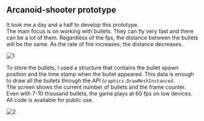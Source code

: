 ## Arcanoid-shooter prototype
It took me a day and a half to develop this prototype.<br>
The main focus is on working with bullets. They can fly very fast and there can be a lot of them. Regardless of the fps, the distance between the bullets will be the same. As the rate of fire increases, the distance decreases.

![1](https://github.com/user-attachments/assets/de68dcf9-b053-41c1-b459-19c406980237)

To store the bullets, I used a structure that contains the bullet spawn position and the time stamp when the bullet appeared. This data is enough to draw all the bullets through the API `Graphics.DrawMeshInstanced`.<br>
The screen shows the current number of bullets and the frame counter.<br> 
Even with 7-10 thousand bullets, the game plays at 60 fps on low devices.<br>
All code is available for public use.

![2](https://github.com/user-attachments/assets/14f9464a-1f0f-4d86-a4f9-bca71bd247b1)
